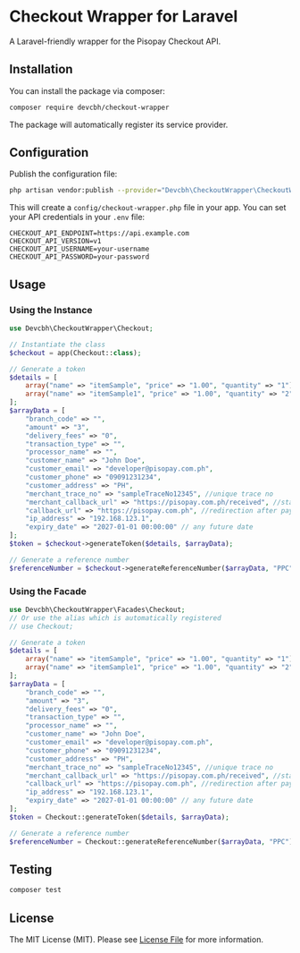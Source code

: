 # Checkout Wrapper for Laravel

A Laravel-friendly wrapper for the Pisopay Checkout API.

## Installation

You can install the package via composer:

```bash
composer require devcbh/checkout-wrapper
```

The package will automatically register its service provider.

## Configuration

Publish the configuration file:

```bash
php artisan vendor:publish --provider="Devcbh\CheckoutWrapper\CheckoutWrapperServiceProvider" --tag="config"
```

This will create a `config/checkout-wrapper.php` file in your app. You can set your API credentials in your `.env` file:

```
CHECKOUT_API_ENDPOINT=https://api.example.com
CHECKOUT_API_VERSION=v1
CHECKOUT_API_USERNAME=your-username
CHECKOUT_API_PASSWORD=your-password
```

## Usage

### Using the Instance

```php
use Devcbh\CheckoutWrapper\Checkout;

// Instantiate the class
$checkout = app(Checkout::class);

// Generate a token
$details = [
    array("name" => "itemSample", "price" => "1.00", "quantity" => "1"),
    array("name" => "itemSample1", "price" => "1.00", "quantity" => "2")
];
$arrayData = [
    "branch_code" => "",
    "amount" => "3",
    "delivery_fees" => "0",
    "transaction_type" => "",
    "processor_name" => "",
    "customer_name" => "John Doe",
    "customer_email" => "developer@pisopay.com.ph",
    "customer_phone" => "09091231234",
    "customer_address" => "PH",
    "merchant_trace_no" => "sampleTraceNo12345", //unique trace no 
    "merchant_callback_url" => "https://pisopay.com.ph/received", //status update webhook
    "callback_url" => "https://pisopay.com.ph", //redirection after payment and other returns
    "ip_address" => "192.168.123.1",
    "expiry_date" => "2027-01-01 00:00:00" // any future date
];
$token = $checkout->generateToken($details, $arrayData);

// Generate a reference number
$referenceNumber = $checkout->generateReferenceNumber($arrayData, "PPC"); // 2nd param is the channel code

```

### Using the Facade

```php
use Devcbh\CheckoutWrapper\Facades\Checkout;
// Or use the alias which is automatically registered
// use Checkout;

// Generate a token
$details = [
    array("name" => "itemSample", "price" => "1.00", "quantity" => "1"),
    array("name" => "itemSample1", "price" => "1.00", "quantity" => "2")
];
$arrayData = [
    "branch_code" => "",
    "amount" => "3",
    "delivery_fees" => "0",
    "transaction_type" => "",
    "processor_name" => "",
    "customer_name" => "John Doe",
    "customer_email" => "developer@pisopay.com.ph",
    "customer_phone" => "09091231234",
    "customer_address" => "PH",
    "merchant_trace_no" => "sampleTraceNo12345", //unique trace no 
    "merchant_callback_url" => "https://pisopay.com.ph/received", //status update webhook
    "callback_url" => "https://pisopay.com.ph", //redirection after payment and other returns
    "ip_address" => "192.168.123.1",
    "expiry_date" => "2027-01-01 00:00:00" // any future date
];
$token = Checkout::generateToken($details, $arrayData);

// Generate a reference number
$referenceNumber = Checkout::generateReferenceNumber($arrayData, "PPC"); // 2nd param is the channel code

```

## Testing

```bash
composer test
```

## License

The MIT License (MIT). Please see [License File](LICENSE.md) for more information.
